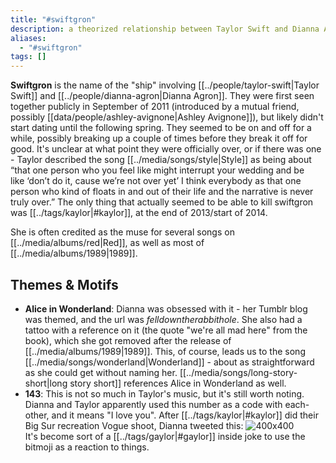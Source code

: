 ```yaml
---
title: "#swiftgron"
description: a theorized relationship between Taylor Swift and Dianna Agron
aliases:
  - "#swiftgron"
tags: []
---
```

**Swiftgron** is the name of the "ship" involving [[../people/taylor-swift|Taylor Swift]] and [[../people/dianna-agron|Dianna Agron]]. They were first seen together publicly in September of 2011 (introduced by a mutual friend, possibly [[data/people/ashley-avignone|Ashley Avignone]]), but likely didn't start dating until the following spring. They seemed to be on and off for a while, possibly breaking up a couple of times before they break it off for good. It's unclear at what point they were officially over, or if there was one - Taylor described the song [[../media/songs/style|Style]] as being about “that one person who you feel like might interrupt your wedding and be like ‘don’t do it, cause we’re not over yet’ I think everybody as that one person who kind of floats in and out of their life and the narrative is never truly over.” The only thing that actually seemed to be able to kill swiftgron was [[../tags/kaylor|#kaylor]], at the end of 2013/start of 2014.

She is often credited as the muse for several songs on [[../media/albums/red|Red]], as well as most of [[../media/albums/1989|1989]].

## Themes & Motifs
- **Alice in Wonderland**: Dianna was obsessed with it - her Tumblr blog was themed, and the url was *felldowntherabbithole*. She also had a tattoo with a reference on it (the quote "we're all mad here" from the book), which she got removed after the release of [[../media/albums/1989|1989]]. This, of course, leads us to the song [[../media/songs/wonderland|Wonderland]] - about as straightforward as she could get without naming her. [[../media/songs/long-story-short|long story short]] references Alice in Wonderland as well.
- **143**: This is not so much in Taylor's music, but it's still worth noting. Dianna and Taylor apparently used this number as a code with each-other, and it means "I love you". After [[../tags/kaylor|#kaylor]] did their Big Sur recreation Vogue shoot, Dianna tweeted this: 
  ![400x400](https://i.imgur.com/ghYDcKu.png)   
  It's become sort of a [[../tags/gaylor|#gaylor]] inside joke to use the bitmoji as a reaction to things.
